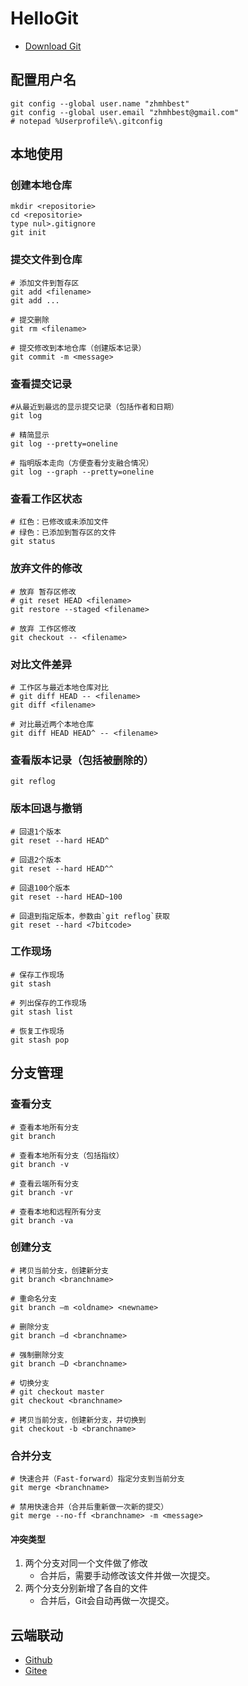 # HelloGit

- [Download Git](https://git-scm.com/downloads/)

## 配置用户名

    git config --global user.name "zhmhbest"
    git config --global user.email "zhmhbest@gmail.com"
    # notepad %Userprofile%\.gitconfig

## 本地使用

### 创建本地仓库
    
    mkdir <repositorie>
    cd <repositorie>
    type nul>.gitignore
    git init

### 提交文件到仓库

    # 添加文件到暂存区
    git add <filename>
    git add ...

    # 提交删除
    git rm <filename>

    # 提交修改到本地仓库（创建版本记录）
    git commit -m <message>

### 查看提交记录

    #从最近到最远的显示提交记录（包括作者和日期）
    git log

    # 精简显示
    git log --pretty=oneline

    # 指明版本走向（方便查看分支融合情况）
    git log --graph --pretty=oneline

### 查看工作区状态

    # 红色：已修改或未添加文件
    # 绿色：已添加到暂存区的文件
    git status

### 放弃文件的修改

    # 放弃 暂存区修改
    # git reset HEAD <filename>
    git restore --staged <filename> 

    # 放弃 工作区修改
    git checkout -- <filename>

### 对比文件差异

    # 工作区与最近本地仓库对比
    # git diff HEAD -- <filename>
    git diff <filename>

    # 对比最近两个本地仓库
    git diff HEAD HEAD^ -- <filename>

### 查看版本记录（包括被删除的）

    git reflog

### 版本回退与撤销

    # 回退1个版本
    git reset --hard HEAD^

    # 回退2个版本
    git reset --hard HEAD^^

    # 回退100个版本
    git reset --hard HEAD~100

    # 回退到指定版本，参数由`git reflog`获取
    git reset --hard <7bitcode>

### 工作现场

    # 保存工作现场
    git stash

    # 列出保存的工作现场
    git stash list

    # 恢复工作现场
    git stash pop

## 分支管理

### 查看分支
    # 查看本地所有分支
    git branch
    
    # 查看本地所有分支（包括指纹）
    git branch -v

    # 查看云端所有分支
    git branch -vr

    # 查看本地和远程所有分支
    git branch -va

### 创建分支

    # 拷贝当前分支，创建新分支
    git branch <branchname>

    # 重命名分支
    git branch –m <oldname> <newname>

    # 删除分支
    git branch –d <branchname>

    # 强制删除分支
    git branch –D <branchname>

    # 切换分支
    # git checkout master
    git checkout <branchname>
    
    # 拷贝当前分支，创建新分支，并切换到
    git checkout -b <branchname>

### 合并分支

    # 快速合并（Fast-forward）指定分支到当前分支
    git merge <branchname>

    # 禁用快速合并（合并后重新做一次新的提交）
    git merge --no-ff <branchname> -m <message>

#### 冲突类型

1. 两个分支对同一个文件做了修改
    - 合并后，需要手动修改该文件并做一次提交。
2. 两个分支分别新增了各自的文件
    - 合并后，Git会自动再做一次提交。
 
## 云端联动

- [Github](https://github.com)
- [Gitee](https://gitee.com/)


